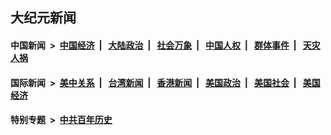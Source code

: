 ## 大纪元新闻

#### 中国新闻 &nbsp;>&nbsp; [中国经济](indexes/ncid283/README.md?05171245) &nbsp;| &nbsp; [大陆政治](indexes/ncid277/README.md?05171245) &nbsp;| &nbsp; [社会万象](indexes/ncid282/README.md?05171245) &nbsp;| &nbsp; [中国人权](indexes/ncid278/README.md?05171245) &nbsp;| &nbsp; [群体事件](indexes/ncid279/README.md?05171245) &nbsp;| &nbsp; [天灾人祸](indexes/ncid280/README.md?05171245)

#### 国际新闻 &nbsp;>&nbsp; [美中关系](indexes/nf1412576/README.md?05171245) &nbsp;| &nbsp; [台湾新闻](indexes/ncid1349361/README.md?05171245) &nbsp;| &nbsp; [香港新闻](indexes/ncid1349362/README.md?05171245) &nbsp;| &nbsp; [美国政治](indexes/ncid1078159/README.md?05171245) &nbsp;| &nbsp; [美国社会](indexes/ncid1078160/README.md?05171245) &nbsp;| &nbsp; [美国经济](indexes/ncid1078158/README.md?05171245)

#### 特别专题 &nbsp;>&nbsp; [中共百年历史](https://github.com/easy2view/epoch-special/blob/master/README.md?05171245)  
